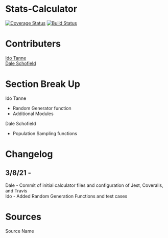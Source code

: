 # Stats-Calculator
[![Coverage Status](https://coveralls.io/repos/github/IS219-Spring21/Stats-Calculator/badge.svg?branch=master)](https://coveralls.io/github/IS219-Spring21/Stats-Calculator?branch=master)
[![Build Status](https://travis-ci.com/IS219-Spring21/Stats-Calculator.svg?branch=master)](https://travis-ci.com/IS219-Spring21/Stats-Calculator)

# Contributers
[Ido Tanne](https://github.com/itanne99)<br>
[Dale Schofield](https://github.com/djs93)<br>

# Section Break Up
Ido Tanne
  - Random Generator function
  - Additional Modules

Dale Schofield
  - Population Sampling functions

# Changelog
## 3/8/21 - 
  Dale - Commit of initial calculator files and configuration of Jest, Coveralls, and Travis <br>
  Ido - Added Random Generation Functions and test cases
# Sources

Source Name
